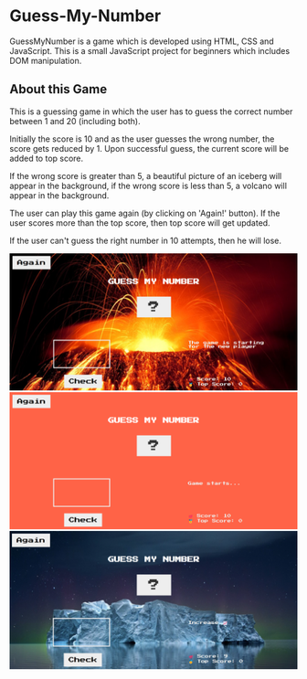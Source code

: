 # Guess-My-Number

GuessMyNumber is a game which is developed using HTML, CSS and JavaScript. This is a small JavaScript project for beginners which includes DOM manipulation.

## About this Game

This is a guessing game in which the user has to guess the correct number between 1 and 20 (including both).

Initially the score is 10 and as the user guesses the wrong number, the score gets reduced by 1. Upon successful guess, the current score will be added to top score.

If the wrong score is greater than 5, a beautiful picture of an iceberg will appear in the background, if the wrong score is less than 5, a volcano will appear in the background.

The user can play this game again (by clicking on 'Again!' button). If the user scores more than the top score, then top score will get updated.

If the user can't guess the right number in 10 attempts, then he will lose.

![App Screenshot](./img/Screenshot_1.png)
![App Screenshot](./img/Screenshot_2.png)
![App Screenshot](./img/Screenshot_3.png)
